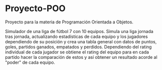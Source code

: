 # Proyecto-POO
Proyecto para la materia de Programación Orientada a Objetos.

Simulador de una liga de fútbol 7 con 10 equipos.
Simula una liga jornada tras jornada, actualizando estadísticas de cada equipo y los jugadores dependiendo de su posición y crea una tabla general con datos de puntos, goles, partidos ganados, empatados y perdidos.
Dependiendo del rating individual de cada jugador se obtiene el rating del equipo para en cada partido hacer la comparación de estos y así obtener un resultado acorde al "poder" de cada equipo.
